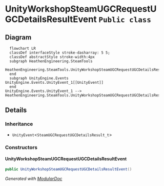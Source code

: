 # UnityWorkshopSteamUGCRequestUGCDetailsResultEvent `Public class`

## Diagram
```mermaid
  flowchart LR
  classDef interfaceStyle stroke-dasharray: 5 5;
  classDef abstractStyle stroke-width:4px
  subgraph HeathenEngineering.SteamTools
  HeathenEngineering.SteamTools.UnityWorkshopSteamUGCRequestUGCDetailsResultEvent[[UnityWorkshopSteamUGCRequestUGCDetailsResultEvent]]
  end
  subgraph UnityEngine.Events
UnityEngine.Events.UnityEvent_1[[UnityEvent]]
  end
UnityEngine.Events.UnityEvent_1 --> HeathenEngineering.SteamTools.UnityWorkshopSteamUGCRequestUGCDetailsResultEvent
```

## Details
### Inheritance
 - `UnityEvent`&lt;`SteamUGCRequestUGCDetailsResult_t`&gt;

### Constructors
#### UnityWorkshopSteamUGCRequestUGCDetailsResultEvent
```csharp
public UnityWorkshopSteamUGCRequestUGCDetailsResultEvent()
```

*Generated with* [*ModularDoc*](https://github.com/hailstorm75/ModularDoc)

